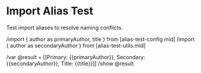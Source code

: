 # Import Alias Test

Test import aliases to resolve naming conflicts.

/import { author as primaryAuthor, title } from [alias-test-config.mld]
/import { author as secondaryAuthor } from [alias-test-utils.mld]

/var @result = [[Primary: {{primaryAuthor}}, Secondary: {{secondaryAuthor}}, Title: {{title}}]]
/show @result